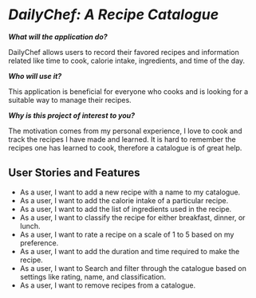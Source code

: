 # *DailyChef: A Recipe Catalogue*




_**What will the application do?**_

DailyChef allows users to record their favored recipes
and information related like time to cook, calorie intake,
ingredients, and time of the day.

_**Who will use it?**_

This application is beneficial for everyone who
cooks and is looking for a suitable way to manage
their recipes.

_**Why is this project of interest to you?**_

The motivation comes from my personal experience,
I love to cook and track the recipes I have made
and learned.
It is hard to remember the recipes one has learned
to cook, therefore a catalogue is of great help.





## User Stories and Features
- As a user, I want to add a new recipe with a name to my catalogue.
- As a user, I want to add the calorie intake of a particular recipe.
- As a user, I want to add the list of ingredients used in the recipe.
- As a user, I want to classify the recipe for either breakfast, dinner, or lunch.
- As a user, I want to rate a recipe on a scale of 1 to 5 based on my preference.
- As a user, I want to add the duration and time required to make the recipe.
- As a user, I want to Search and filter through the catalogue based on settings like rating, name, and classification.
- As a user, I want to remove recipes from a catalogue.